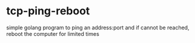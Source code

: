 # tcp-ping-reboot
simple golang program to ping an address:port and if cannot be reached, reboot the computer for limited times
